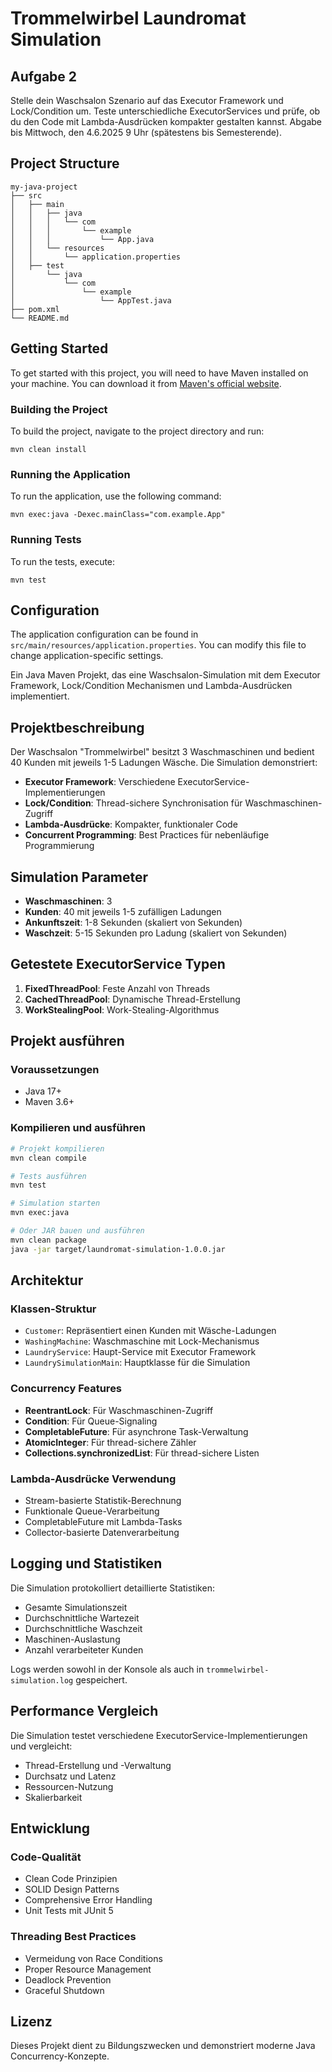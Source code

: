# Trommelwirbel Laundromat Simulation
## Aufgabe 2
Stelle dein Waschsalon Szenario auf das Executor Framework und Lock/Condition um. Teste unterschiedliche ExecutorServices und prüfe, ob du den Code mit Lambda-Ausdrücken kompakter gestalten kannst. Abgabe bis Mittwoch, den 4.6.2025 9 Uhr (spätestens bis Semesterende).


## Project Structure

```
my-java-project
├── src
│   ├── main
│   │   ├── java
│   │   │   └── com
│   │   │       └── example
│   │   │           └── App.java
│   │   └── resources
│   │       └── application.properties
│   ├── test
│       └── java
│           └── com
│               └── example
│                   └── AppTest.java
├── pom.xml
└── README.md
```

## Getting Started

To get started with this project, you will need to have Maven installed on your machine. You can download it from [Maven's official website](https://maven.apache.org/).

### Building the Project

To build the project, navigate to the project directory and run:

```
mvn clean install
```

### Running the Application

To run the application, use the following command:

```
mvn exec:java -Dexec.mainClass="com.example.App"
```

### Running Tests

To run the tests, execute:

```
mvn test
```

## Configuration

The application configuration can be found in `src/main/resources/application.properties`. You can modify this file to change application-specific settings.

Ein Java Maven Projekt, das eine Waschsalon-Simulation mit dem Executor Framework, Lock/Condition Mechanismen und Lambda-Ausdrücken implementiert.

## Projektbeschreibung

Der Waschsalon "Trommelwirbel" besitzt 3 Waschmaschinen und bedient 40 Kunden mit jeweils 1-5 Ladungen Wäsche. Die Simulation demonstriert:

- **Executor Framework**: Verschiedene ExecutorService-Implementierungen
- **Lock/Condition**: Thread-sichere Synchronisation für Waschmaschinen-Zugriff
- **Lambda-Ausdrücke**: Kompakter, funktionaler Code
- **Concurrent Programming**: Best Practices für nebenläufige Programmierung

## Simulation Parameter

- **Waschmaschinen**: 3
- **Kunden**: 40 mit jeweils 1-5 zufälligen Ladungen
- **Ankunftszeit**: 1-8 Sekunden (skaliert von Sekunden)
- **Waschzeit**: 5-15 Sekunden pro Ladung (skaliert von Sekunden)

## Getestete ExecutorService Typen

1. **FixedThreadPool**: Feste Anzahl von Threads
2. **CachedThreadPool**: Dynamische Thread-Erstellung
3. **WorkStealingPool**: Work-Stealing-Algorithmus

## Projekt ausführen

### Voraussetzungen
- Java 17+
- Maven 3.6+

### Kompilieren und ausführen
```bash
# Projekt kompilieren
mvn clean compile

# Tests ausführen
mvn test

# Simulation starten
mvn exec:java

# Oder JAR bauen und ausführen
mvn clean package
java -jar target/laundromat-simulation-1.0.0.jar
```

## Architektur

### Klassen-Struktur
- `Customer`: Repräsentiert einen Kunden mit Wäsche-Ladungen
- `WashingMachine`: Waschmaschine mit Lock-Mechanismus
- `LaundryService`: Haupt-Service mit Executor Framework
- `LaundrySimulationMain`: Hauptklasse für die Simulation

### Concurrency Features
- **ReentrantLock**: Für Waschmaschinen-Zugriff
- **Condition**: Für Queue-Signaling
- **CompletableFuture**: Für asynchrone Task-Verwaltung
- **AtomicInteger**: Für thread-sichere Zähler
- **Collections.synchronizedList**: Für thread-sichere Listen

### Lambda-Ausdrücke Verwendung
- Stream-basierte Statistik-Berechnung
- Funktionale Queue-Verarbeitung
- CompletableFuture mit Lambda-Tasks
- Collector-basierte Datenverarbeitung

## Logging und Statistiken

Die Simulation protokolliert detaillierte Statistiken:
- Gesamte Simulationszeit
- Durchschnittliche Wartezeit
- Durchschnittliche Waschzeit
- Maschinen-Auslastung
- Anzahl verarbeiteter Kunden

Logs werden sowohl in der Konsole als auch in `trommelwirbel-simulation.log` gespeichert.

## Performance Vergleich

Die Simulation testet verschiedene ExecutorService-Implementierungen und vergleicht:
- Thread-Erstellung und -Verwaltung
- Durchsatz und Latenz
- Ressourcen-Nutzung
- Skalierbarkeit

## Entwicklung

### Code-Qualität
- Clean Code Prinzipien
- SOLID Design Patterns  
- Comprehensive Error Handling
- Unit Tests mit JUnit 5

### Threading Best Practices
- Vermeidung von Race Conditions
- Proper Resource Management
- Deadlock Prevention
- Graceful Shutdown

## Lizenz

Dieses Projekt dient zu Bildungszwecken und demonstriert moderne Java Concurrency-Konzepte.